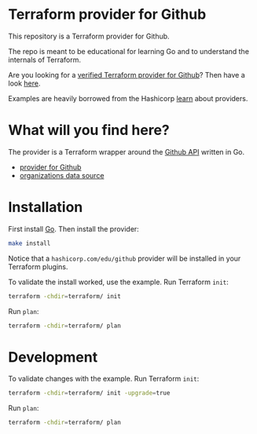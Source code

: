 # Terraform provider for Github
This repository is a Terraform provider for Github.

The repo is meant to be educational for learning Go and to understand the
internals of Terraform. 

Are you looking for a [verified Terraform provider for
Github](https://registry.terraform.io/providers/integrations/github/latest)?
Then have a look
[here](https://github.com/integrations/terraform-provider-github).

Examples are heavily borrowed from the Hashicorp
[learn](https://learn.hashicorp.com/collections/terraform/providers) about
providers.

# What will you find here?
The provider is a Terraform wrapper around the [Github
API](https://docs.github.com/en/rest) written in Go.

- [provider for Github](github/provider.go)
- [organizations data source](github/data_source_organizations.go)

# Installation
First install [Go](https://golang.org/doc/install). Then install the provider:

``` bash
make install
```

Notice that a `hashicorp.com/edu/github` provider will be installed in your
Terraform plugins.

To validate the install worked, use the example.  Run Terraform `init`:

``` bash
terraform -chdir=terraform/ init
```

Run `plan`:

``` bash
terraform -chdir=terraform/ plan
```

# Development
To validate changes with the example.  Run Terraform `init`:

``` bash
terraform -chdir=terraform/ init -upgrade=true
```

Run `plan`:

``` bash
terraform -chdir=terraform/ plan
```
